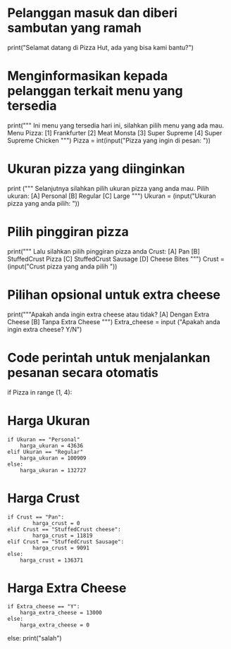 # Pelanggan masuk dan diberi sambutan yang ramah
print("Selamat datang di Pizza Hut, ada yang bisa kami bantu?")

# Menginformasikan kepada pelanggan terkait menu yang tersedia 
print("""
Ini menu yang tersedia hari ini, silahkan pilih menu yang ada mau.
  Menu Pizza:
  [1] Frankfurter
  [2] Meat Monsta
  [3] Super Supreme
  [4] Super Supreme Chicken
  """)
Pizza = int(input("Pizza yang ingin di pesan: "))

# Ukuran pizza yang diinginkan
print ("""
Selanjutnya silahkan pilih ukuran pizza yang anda mau.
  Pilih ukuran:
  [A] Personal
  [B] Regular
  [C] Large
  """)
Ukuran = (input("Ukuran pizza yang anda pilih: "))

# Pilih pinggiran pizza
print("""
Lalu silahkan pilih pinggiran pizza anda
  Crust:
  [A] Pan
  [B] StuffedCrust Pizza
  [C] StuffedCrust Sausage
  [D] Cheese Bites
  """)
Crust = (input("Crust pizza yang anda pilih "))

# Pilihan opsional untuk extra cheese
print("""Apakah anda ingin extra cheese atau tidak?
      [A] Dengan Extra Cheese
      [B] Tanpa Extra Cheese
      """)
Extra_cheese = input ("Apakah anda ingin extra cheese? Y/N")

# Code perintah untuk menjalankan pesanan secara otomatis
if Pizza in range (1, 4):

  # Harga Ukuran
    if Ukuran == "Personal"
        harga_ukuran = 43636
    elif Ukuran == "Regular"
        harga_ukuran = 100909
    else:
        harga_ukuran = 132727

  # Harga Crust 
    if Crust == "Pan":
            harga_crust = 0
    elif Crust == "StuffedCrust cheese":
            harga_crust = 11819
    elif Crust == "StuffedCrust Sausage":
            harga_crust = 9091
    else: 
        harga_crust = 136371

  # Harga Extra Cheese
    if Extra_cheese == "Y":
        harga_extra_cheese = 13000
    else:
        harga_extra_cheese = 0

else:
    print("salah")
